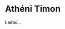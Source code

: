 <!-- ======================================================================
--- Search engine
title:          Athéni Timon
keywords:       Timon, Athén, tragédia
description:    William Shakespeare: Athéni Timon.
--- Menu system
order:          20
text:           Athéni Timon
hidden:         false
umbel:          false
--- Page properties
id:             /tragedies/timon-of-athens
document:       
layout:         layout-2-left
$-left:         play-list
searchable:     true
======================================================================= -->

# Athéni Timon

Leírás...
